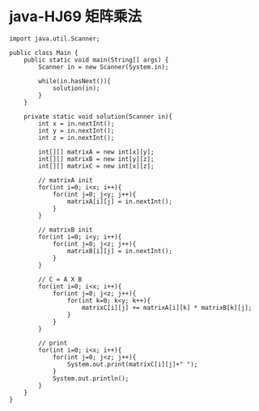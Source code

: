 # java-HJ69 矩阵乘法


    import java.util.Scanner;
    
    public class Main {
        public static void main(String[] args) {
            Scanner in = new Scanner(System.in);
    
            while(in.hasNext()){
                solution(in);
            }
        }
        
        private static void solution(Scanner in){
            int x = in.nextInt();
            int y = in.nextInt();
            int z = in.nextInt();
    
            int[][] matrixA = new int[x][y];
            int[][] matrixB = new int[y][z];
            int[][] matrixC = new int[x][z];
    
            // matrixA init
            for(int i=0; i<x; i++){
                for(int j=0; j<y; j++){
                    matrixA[i][j] = in.nextInt();
                }
            }
    
            // matrixB init
            for(int i=0; i<y; i++){
                for(int j=0; j<z; j++){
                    matrixB[i][j] = in.nextInt();
                }
            }
    
            // C = A X B
            for(int i=0; i<x; i++){
                for(int j=0; j<z; j++){
                    for(int k=0; k<y; k++){
                        matrixC[i][j] += matrixA[i][k] * matrixB[k][j];
                    }
                }
            }
    
            // print
            for(int i=0; i<x; i++){
                for(int j=0; j<z; j++){
                    System.out.print(matrixC[i][j]+" ");
                }
                System.out.println();
            }
        }
    }

  

